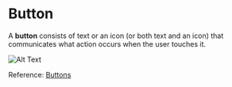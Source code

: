
# Button

A **button** consists of text or an icon (or both text and an icon) that communicates what action occurs when the user touches it.


![Alt Text](https://github.com/wwcodemanila/WWCodeManila-Android/blob/master/_media/media_android/button.gif "Button gif")


Reference: [Buttons](https://developer.android.com/guide/topics/ui/controls/button)

